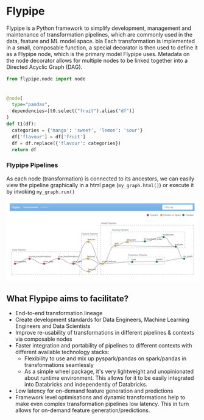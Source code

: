 # Flypipe

Flypipe is a Python framework to simplify development, management and maintenance of transformation pipelines, which are 
commonly used in the data, feature and ML model space.
bla
Each transformation is implemented in a small, composable function, a special decorator is then used to define it as a 
Flypipe node, which is the primary model Flypipe uses. Metadata on the node decorator allows for multiple nodes to be 
linked together into a Directed Acyclic Graph (DAG). 

```python
from flypipe.node import node


@node(
  type="pandas",
  dependencies=[t0.select("fruit").alias("df")]
)
def t1(df):
  categories = {'mango': 'sweet', 'lemon': 'sour'}
  df['flavour'] = df['fruit']
  df = df.replace({'flavour': categories})
  return df
```

### Flypipe Pipelines

As each node (transformation) is connected to its ancestors, we can easily view the pipeline graphically in a html page 
(`my_graph.html()`) or execute it by invoking `my_graph.run()`

![Flypipe Graph Pipeline](/docs/source/_static/images/flypipe_pipelines.svg)

## What Flypipe aims to facilitate?

- End-to-end transformation lineage
- Create development standards for Data Engineers, Machine Learning Engineers and Data Scientists
- Improve re-usability of transformations in different pipelines & contexts via composable nodes
- Faster integration and portability of pipelines to different contexts with different available technology stacks:
  - Flexibility to use and mix up pyspark/pandas on spark/pandas in transformations seamlessly
  - As a simple wheel package, it's very lightweight and unopinionated about runtime environment. This allows for it to 
  be easily integrated into Databricks and independently of Databricks. 
- Low latency for on-demand feature generation and predictions
- Framework level optimisations and dynamic transformations help to make even complex transformation pipelines low 
latency. This in turn allows for on-demand feature generation/predictions.
